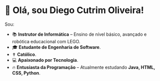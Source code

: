 
# 👋 Olá, sou Diego Cutrim Oliveira!

Sou:
* 📚 **Instrutor de Informática** – Ensino de nível básico, avançado e robótica educacional com LEGO.
* 🎓 **Estudante de Engenharia de Software**.
* ✝️ **Católico**.
* 💻 **Apaixonado por Tecnologia**.
* 🔥 **Entusiasta da Programação** – Atualmente estudando **Java, HTML, CSS, Python**.

